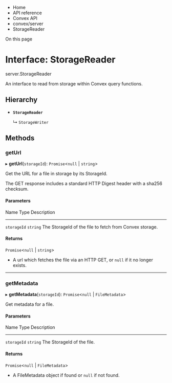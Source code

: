 <div>

<div>

<div>

<div>

-   Home
-   API reference
-   Convex API
-   convex/server
-   StorageReader

<div>

On this page

</div>

<div>

<div>

# Interface: StorageReader

</div>

server.StorageReader

An interface to read from storage within Convex query functions.

## Hierarchy​

-   **`StorageReader`**

    ↳ `StorageWriter`

## Methods​

### getUrl​

▸ **getUrl**(`storageId`): `Promise`\<`null` \| `string`\>

Get the URL for a file in storage by its StorageId.

The GET response includes a standard HTTP Digest header with a sha256
checksum.

#### Parameters​

  Name          Type       Description
  ------------- ---------- ---------------------------------------------------------
  `storageId`   `string`   The StorageId of the file to fetch from Convex storage.

#### Returns​

`Promise`\<`null` \| `string`\>

-   A url which fetches the file via an HTTP GET, or `null` if it no
    longer exists.

------------------------------------------------------------------------

### getMetadata​

▸ **getMetadata**(`storageId`): `Promise`\<`null` \| `FileMetadata`\>

Get metadata for a file.

#### Parameters​

  Name          Type       Description
  ------------- ---------- ----------------------------
  `storageId`   `string`   The StorageId of the file.

#### Returns​

`Promise`\<`null` \| `FileMetadata`\>

-   A FileMetadata object if found or `null` if not found.

</div>

</div>

</div>

</div>

</div>
